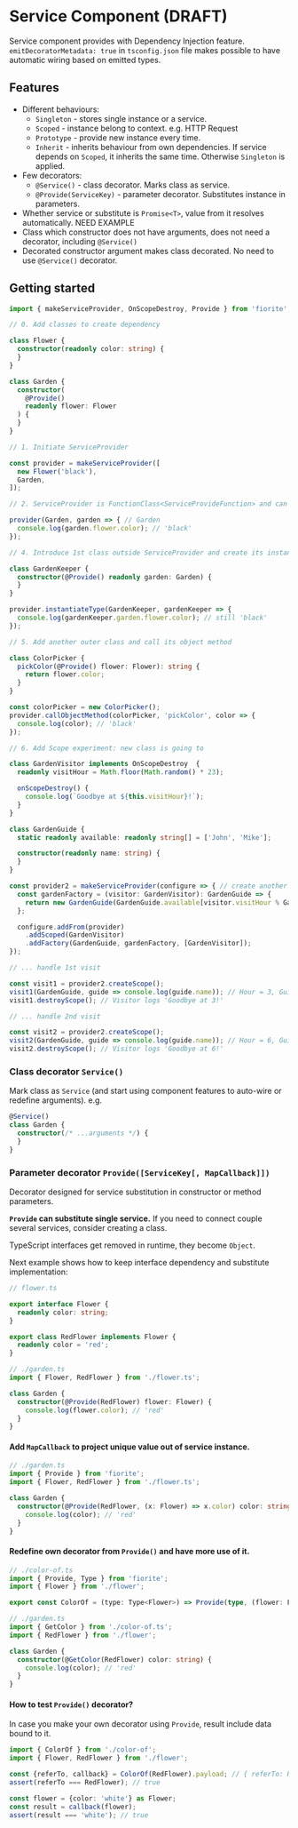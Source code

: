 # Service Component (DRAFT)

Service component provides with Dependency Injection feature. `emitDecoratorMetadata: true` in `tsconfig.json` file makes possible to have automatic wiring based on emitted types.

## Features

- Different behaviours: 
  - `Singleton` - stores single instance or a service.
  - `Scoped` - instance belong to context. e.g. HTTP Request 
  - `Prototype` - provide new instance every time.
  - `Inherit` - inherits behaviour from own dependencies. If service depends on `Scoped`, it inherits the same time. Otherwise `Singleton` is applied.
- Few decorators:
  - `@Service()` - class decorator. Marks class as service. 
  - `@Provide(ServiceKey)` - parameter decorator. Substitutes instance in parameters.
-  Whether service or substitute is `Promise<T>`, value from it resolves automatically. NEED EXAMPLE
- Class which constructor does not have arguments, does not need a decorator, including `@Service()`
- Decorated constructor argument makes class decorated. No need to use `@Service()` decorator. 

## Getting started

```typescript
import { makeServiceProvider, OnScopeDestroy, Provide } from 'fiorite';

// 0. Add classes to create dependency

class Flower {
  constructor(readonly color: string) {
  }
}

class Garden {
  constructor(
    @Provide()
    readonly flower: Flower
  ) {
  }
}

// 1. Initiate ServiceProvider

const provider = makeServiceProvider([
  new Flower('black'),
  Garden,
]);

// 2. ServiceProvider is FunctionClass<ServiceProvideFunction> and can be invoked.

provider(Garden, garden => { // Garden
  console.log(garden.flower.color); // 'black'
});

// 4. Introduce 1st class outside ServiceProvider and create its instance.

class GardenKeeper {
  constructor(@Provide() readonly garden: Garden) {
  }
}

provider.instantiateType(GardenKeeper, gardenKeeper => {
  console.log(gardenKeeper.garden.flower.color); // still 'black'
});

// 5. Add another outer class and call its object method

class ColorPicker {
  pickColor(@Provide() flower: Flower): string {
    return flower.color;
  }
}

const colorPicker = new ColorPicker();
provider.callObjectMethod(colorPicker, 'pickColor', color => {
  console.log(color); // 'black'
});

// 6. Add Scope experiment: new class is going to

class GardenVisitor implements OnScopeDestroy  {
  readonly visitHour = Math.floor(Math.random() * 23);

  onScopeDestroy() {
    console.log(`Goodbye at ${this.visitHour}!`);
  }
}

class GardenGuide {
  static readonly available: readonly string[] = ['John', 'Mike'];

  constructor(readonly name: string) {
  }
}

const provider2 = makeServiceProvider(configure => { // create another ServiceProvider
  const gardenFactory = (visitor: GardenVisitor): GardenGuide => {
    return new GardenGuide(GardenGuide.available[visitor.visitHour % GardenGuide.available.length]);
  };

  configure.addFrom(provider)
    .addScoped(GardenVisitor)
    .addFactory(GardenGuide, gardenFactory, [GardenVisitor]);
});

// ... handle 1st visit

const visit1 = provider2.createScope();
visit1(GardenGuide, guide => console.log(guide.name)); // Hour = 3, Guide = John
visit1.destroyScope(); // Visitor logs 'Goodbye at 3!'

// ... handle 2nd visit

const visit2 = provider2.createScope();
visit2(GardenGuide, guide => console.log(guide.name)); // Hour = 6, Guide = Mike
visit2.destroyScope(); // Visitor logs 'Goodbye at 6!'
```

### Class decorator `Service()`

Mark class as `Service` (and start using component features to auto-wire or redefine arguments). e.g.

```typescript
@Service()
class Garden {
  constructor(/* ...arguments */) {
  }
}
```

### Parameter decorator `Provide([ServiceKey[, MapCallback]])`

Decorator designed for service substitution in constructor or method parameters.

**`Provide` can substitute single service.** If you need to connect couple several services, consider creating a class.

TypeScript interfaces get removed in runtime, they become `Object`.

Next example shows how to keep interface dependency and substitute implementation:

```typescript
// flower.ts

export interface Flower {
  readonly color: string;
}

export class RedFlower implements Flower {
  readonly color = 'red';
}

// ./garden.ts
import { Flower, RedFlower } from './flower.ts';

class Garden {
  constructor(@Provide(RedFlower) flower: Flower) {
    console.log(flower.color); // 'red'
  }
}
```

#### Add `MapCallback` to project unique value out of service instance.

```typescript
// ./garden.ts
import { Provide } from 'fiorite';
import { Flower, RedFlower } from './flower.ts';

class Garden {
  constructor(@Provide(RedFlower, (x: Flower) => x.color) color: string) {
    console.log(color); // 'red'
  }
}
```

#### Redefine own decorator from `Provide()` and have more use of it.

```typescript
// ./color-of.ts
import { Provide, Type } from 'fiorite';
import { Flower } from './flower';

export const ColorOf = (type: Type<Flower>) => Provide(type, (flower: Flower) => flower.color);

// ./garden.ts
import { GetColor } from './color-of.ts';
import { RedFlower } from './flower';

class Garden {
  constructor(@GetColor(RedFlower) color: string) {
    console.log(color); // 'red'
  }
}

```

#### How to test `Provide()` decorator?

In case you make your own decorator using `Provide`, result include data bound to it.

```typescript
import { ColorOf } from './color-of';
import { Flower, RedFlower } from './flower';

const {referTo, callback} = ColorOf(RedFlower).payload; // { referTo: RedFlower, callback: MapCallback<Flower, string> }
assert(referTo === RedFlower); // true

const flower = {color: 'white'} as Flower;
const result = callback(flower);
assert(result === 'white'); // true
```
